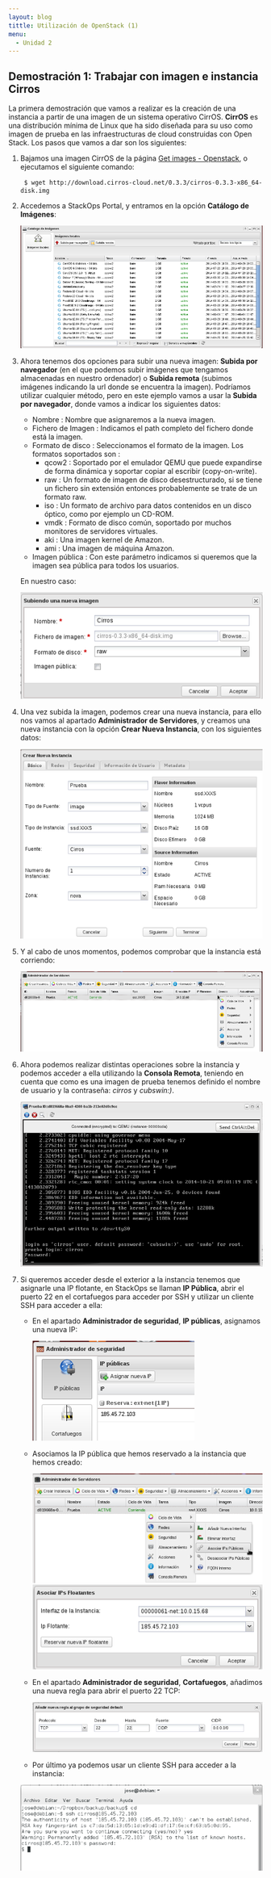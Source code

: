 ```yaml
---
layout: blog
tittle: Utilización de OpenStack (1)
menu:
  - Unidad 2
---
```


## Demostración 1: Trabajar con imagen e instancia Cirros

La primera demostración que vamos a realizar es la creación de una instancia a partir de una imagen de un sistema operativo CirrOS. **CirrOS** es una distribución mínima de Linux que ha sido diseñada para su uso como imagen de prueba en las infraestructuras de cloud construidas con Open Stack. Los pasos que vamos a dar son los siguientes:

1. Bajamos una imagen CirrOS de la página [Get images - Openstack](http://docs.openstack.org/image-guide/content/ch_obtaining_images.html), o ejecutamos el siguiente comando:

		$ wget http://download.cirros-cloud.net/0.3.3/cirros-0.3.3-x86_64-disk.img

2. Accedemos a StackOps Portal, y entramos en la opción **Catálogo de Imágenes**:

	![Imágenes](img/img3.png)

3. Ahora tenemos dos opciones para subir una nueva imagen: **Subida por navegador** (en el que podemos subir imágenes que tengamos almacenadas en nuestro ordenador) o **Subida remota** (subimos imágenes indicando la url donde se encuentra la imagen). Podríamos utilizar cualquier método, pero en este ejemplo vamos a usar la **Subida por navegador**, donde vamos a indicar los siguientes datos:
	
    * Nombre : Nombre que asignaremos a la nueva imagen.
    * Fichero de Imagen : Indicamos el path completo del fichero donde está la imagen.
	* Formato de disco : Seleccionamos el formato de la imagen. Los formatos soportados son :
        * qcow2 : Soportado por el emulador QEMU que puede expandirse de forma dinámica y soportar copiar al escribir (copy-on-write).
        * raw : Un formato de imagen de disco desestructurado, si se tiene un fichero sin extensión entonces probablemente se trate de un formato raw.
        * iso : Un formato de archivo para datos contenidos en un disco óptico, como por ejemplo un CD-ROM.
        * vmdk : Formato de disco común, soportado por muchos monitores de servidores virtuales.
        * aki : Una imagen kernel de Amazon.
        * ami : Una imagen de máquina Amazon.
    * Imagen pública : Con este parámetro indicamos si queremos que la imagen sea pública para todos los usuarios.

	En nuestro caso:

	![Subir imagen](img/demo1_1.png)

4. Una vez subida la imagen, podemos crear una nueva instancia, para ello nos vamos al apartado **Administrador de Servidores**, y creamos una nueva instancia con la opción **Crear Nueva Instancia**, con los siguientes datos:

	![Crear instancia](img/demo1_2.png)

5. Y al cabo de unos momentos, podemos comprobar que la instancia está corriendo:

	![instancia](img/demo1_3.png)

6. Ahora podemos realizar distintas operaciones sobre la instancia y podemos acceder a ella utilizando la **Consola Remota**, teniendo en cuenta que como es una imagen de prueba tenemos definido el nombre de usuario y la contraseña: *cirros* y *cubswin:)*.

	![instancia](img/demo1_4.png)

7. Si queremos acceder desde el exterior a la instancia tenemos que asignarle una IP flotante, en StackOps se llaman **IP Pública**, abrir el puerto 22 en el cortafuegos para acceder por SSH y utilizar un cliente SSH para acceder a ella:

	* En el apartado **Administrador de seguridad**, **IP públicas**, asignamos una nueva IP:

		![flotante](img/demo1_5.png)

	* Asociamos la IP pública que hemos reservado a la instancia que hemos creado:

		![flotante](img/demo1_8.png)	
		![flotante](img/demo1_7.png)	

	* En el apartado **Administrador de seguridad**, **Cortafuegos**, añadimos una nueva regla para abrir el puerto 22 TCP:

		![cortafuegos](img/demo1_6.png)

	* Por último ya podemos usar un cliente SSH para acceder a la instancia:

	![ssh](img/demo1_9.png)	
